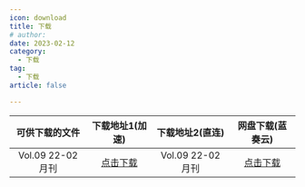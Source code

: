 ```yaml
---
icon: download
title: 下载
# author: 
date: 2023-02-12
category:
  - 下载
tag:
  - 下载
article: false

---
```

<!-- more -->

| 可供下载的文件 | 下载地址1(加速) | 下载地址2(直连) | 网盘下载(蓝奏云) |
|:-:|:-:|:-:|:-:|
| Vol.09 22-02 月刊 | [点击下载](https://raw.fastgit.org/dscmarkw/aneot/main/docs/posts/2023-02/res/downloads/22-02f.pdf) | Vol.09 22-02 月刊 | [点击下载](https://raw.githubusercontent.com/yige-yigeren/aneot_Alpha/main/docs/posts/2023-02/res/downloads/回归线Vol.09_22-02_f.pdf) |  |


<ArticleAd />